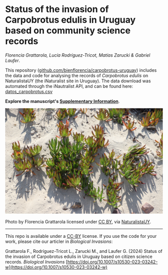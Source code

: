 # Status of the invasion of Carpobrotus edulis in Uruguay based on community science records
*Florencia Grattarola, Lucía Rodríguez-Tricot, Matías Zarucki & Gabriel Laufer*.

This repository ([github.com/bienflorencia/carpobrotus-uruguay](https://github.com/bienflorencia/carpobrotus-uruguay)) includes the data and code for analysing the records of *Carpobrotus edulis* on NaturalistaUY (the iNaturalist site in Uruguay). The data download was automated through the iNautralist API, and can be found here: [datos_carpobrotus.csv](https://github.com/bienflorencia/carpobrotus-uruguay/blob/main/data/datos_carpobrotus.csv)

**Explore the manuscript's [Supplementary Information](https://bienflorencia.github.io/carpobrotus-uruguay/code/carpobrotus-uruguay-en.html)**.

![](docs/Carpobrotus_edulis.jpeg)

Photo by Florencia Grattarola licensed under [CC BY](http://creativecommons.org/licenses/by/4.0/), via [NaturalistaUY](https://www.naturalista.uy/observations/38173952).

---

This repo is available under a [CC-BY](https://creativecommons.org/licenses/by/4.0/deed.es) license. If you use the code for your work, please cite our articler in *Biological Invasions*:

Grattarola F., Rodríguez-Tricot L., Zarucki M., and Laufer G. (2024) Status of the invasion of Carpobrotus edulis in Uruguay based on citizen science records. *Biological Invasions* [https://doi.org/10.1007/s10530-023-03242-w](https://doi.org/10.1007/s10530-023-03242-w)
